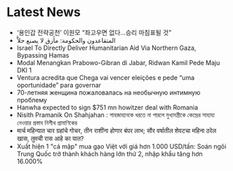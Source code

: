 # Latest News
-  ‘용인갑 전략공천’ 이원모 “좌고우면 없다…승리 마침표될 것”
-  المتقاعدون والحكومة: مأزق لا يصنع حلاَّ
-  Israel To Directly Deliver Humanitarian Aid Via Northern Gaza, Bypassing Hamas
-  Modal Menangkan Prabowo-Gibran di Jabar, Ridwan Kamil Pede Maju DKI 1
-  Ventura acredita que Chega vai vencer eleições e pede “uma oportunidade” para governar
-  70-летняя женщина пожаловалась на необычную интимную проблему
-  Hanwha expected to sign $751 mn howitzer deal with Romania
-  Nisith Pramanik On Shahjahan : শাহজাহানকে ধরতে না পারলে মুখ্যমন্ত্রীকে কেন্দ্রের সাহায্য নেওয়ার প্রস্তাব নিশীথ প্রামাণিকের
-  मार्च महिन्यात चार ग्रहांचे गोचर, तीन राशींना होणार बंपर लाभ; सौर वर्षातील शेवटचा महिना ठरेल खास, तुमची रास आहे का यात?
-  Xuất hiện 1 "cá mập" mua gạo Việt với giá hơn 1.000 USD/tấn: Soán ngôi Trung Quốc trở thành khách hàng lớn thứ 2, nhập khẩu tăng hơn 16.000%
